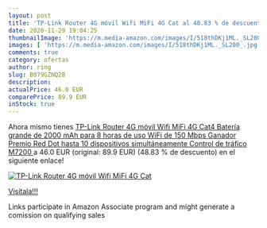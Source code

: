 ```yaml
---
layout: post
title: 'TP-Link Router 4G móvil Wifi MiFi 4G Cat al 48.83 % de descuento'
date: 2020-11-29 19:04:25
thumbnailImage: 'https://m.media-amazon.com/images/I/518thDKj1ML._SL200_.jpg'
images: [ 'https://m.media-amazon.com/images/I/518thDKj1ML._SL200_.jpg' ]
comments: true
category: ofertas
author: ring
slug: B079GZNQ2B
description:
actualPrice: 46.0 EUR
comparePrice: 89.9 EUR
inStock: true
---
```


Ahora mismo tienes [TP-Link Router 4G móvil Wifi MiFi 4G Cat4   Batería grande de 2000 mAh para 8 horas de uso  WiFi de 150 Mbps  Ganador Premio Red Dot  hasta 10 dispositivos simultáneamente  Control de tráfico M7200 ](https://www.amazon.es/dp/B079GZNQ2B/?tag=tolees-21) a 46.0 EUR (original: 89.9 EUR) (48.83 %  de descuento) en el siguiente enlace!

[![TP-Link Router 4G móvil Wifi MiFi 4G Cat](https://m.media-amazon.com/images/I/518thDKj1ML._SL200_.jpg)](https://www.amazon.es/dp/B079GZNQ2B/?tag=tolees-21)

[Visítala!!!](https://www.amazon.es/dp/B079GZNQ2B/?tag=tolees-21)

Links participate in Amazon Associate program and might generate a comission on qualifying sales
